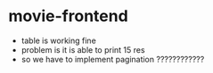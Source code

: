 # movie-frontend
- table is working fine
- problem is it is able to print 15 res
- so we have to implement pagination
????????????